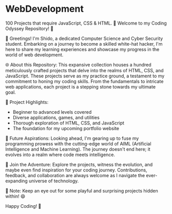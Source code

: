 # WebDevelopment
100 Projects that require JavaScript, CSS & HTML.
🚀 Welcome to my Coding Odyssey Repository! 🚀

👋 Greetings! I'm Shido, a dedicated Computer Science and Cyber Security student. Embarking on a journey to become a skilled white-hat hacker, I'm here to share my learning experiences and showcase my progress in the world of web development.

🌐 About this Repository:
This expansive collection houses a hundred meticulously crafted projects that delve into the realms of HTML, CSS, and JavaScript. These projects serve as my practice ground, a testament to my commitment to honing my coding skills. From the fundamentals to intricate web applications, each project is a stepping stone towards my ultimate goal.

🚧 Project Highlights:
- Beginner to advanced levels covered
- Diverse applications, games, and utilities
- Thorough exploration of HTML, CSS, and JavaScript
- The foundation for my upcoming portfolio website

🚀 Future Aspirations:
Looking ahead, I'm gearing up to fuse my programming prowess with the cutting-edge world of AIML (Artificial Intelligence and Machine Learning). The journey doesn't end here; it evolves into a realm where code meets intelligence.

🌟 Join the Adventure:
Explore the projects, witness the evolution, and maybe even find inspiration for your coding journey. Contributions, feedback, and collaboration are always welcome as I navigate the ever-expanding universe of technology.


👾 Note: Keep an eye out for some playful and surprising projects hidden within! 😄

Happy Coding! 🚀

